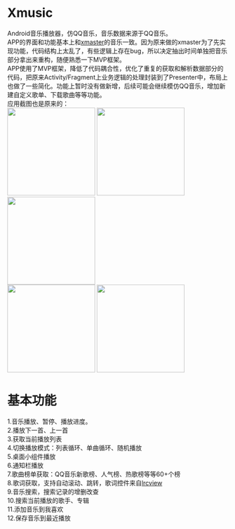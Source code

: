 # Xmusic
Android音乐播放器，仿QQ音乐，音乐数据来源于QQ音乐。
</br>
APP的界面和功能基本上和[xmaster](https://github.com/xuyiyiyi/xmaster)的音乐一致。因为原来做的xmaster为了先实现功能，代码结构上太乱了，有些逻辑上存在bug，所以决定抽出时间单独把音乐部分拿出来重构，随便熟悉一下MVP框架。
</br>
APP使用了MVP框架，降低了代码耦合性，优化了重复的获取和解析数据部分的代码，把原来Activity/Fragment上业务逻辑的处理封装到了Presenter中，布局上也做了一些简化。功能上暂时没有做新增，后续可能会继续模仿QQ音乐，增加新建自定义歌单、下载歌曲等等功能。
</br>
应用截图也是原来的：
</br>
<img src="https://github.com/xuyiyiyi/xmaster/raw/master/screenshot/music.jpg" width="200"/>
<img src="https://github.com/xuyiyiyi/xmaster/raw/master/screenshot/music1.jpg" width="200"/>
<img src="https://github.com/xuyiyiyi/xmaster/raw/master/screenshot/music2.jpg" width="200"/>
</br>
<img src="https://github.com/xuyiyiyi/xmaster/raw/master/screenshot/notification.jpg" width="200"/>
<img src="https://github.com/xuyiyiyi/xmaster/raw/master/screenshot/widget.jpg" width="200"/>
# 基本功能
1.音乐播放、暂停、播放进度。
</br>
2.播放下一首、上一首
</br>
3.获取当前播放列表
</br>
4.切换播放模式：列表循环、单曲循环、随机播放
</br>
5.桌面小组件播放
</br>
6.通知栏播放
</br>
7.歌曲榜单获取：QQ音乐新歌榜、人气榜、热歌榜等等60+个榜
</br>
8.歌词获取，支持自动滚动、跳转，歌词控件来自[lrcview](https://github.com/wangchenyan/lrcview)
</br>
9.音乐搜索，搜索记录的增删改查
</br>
10.搜索当前播放的歌手、专辑
</br>
11.添加音乐到我喜欢
</br>
12.保存音乐到最近播放
